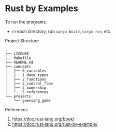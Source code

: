 # Rust by Examples

To run the programs:
- in each directory, run `cargo build`, `cargo run`, etc.

Project Structure

```
.
├── LICENSE
├── Makefile
├── README.md
├── concepts
│   ├── 0_variables
│   ├── 1_data_types
│   ├── 2_functions
│   ├── 3_control_flow
│   ├── 4_ownership
│   └── 5_references
└── projects
    └── guessing_game
```

References
1. https://doc.rust-lang.org/book/
2. https://doc.rust-lang.org/rust-by-example/
